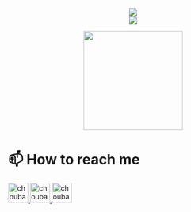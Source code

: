 <div align="center">
    <img src="https://readme-typing-svg.herokuapp.com?color=%40c057&size=32&center=true&vCenter=true&width=600&height=50&lines=Hi+👋,+I'm+Handenur+Genç;Welcome+to+my+Github+Profile!;" />
</div>

<div align="center">
    <img src="https://readme-typing-svg.herokuapp.com?color=%1c7ed6&size=32&center=true&vCenter=true&width=600&height=50&lines=Hi+👋,+I'm+Handenur+Genç;Welcome+to+my+Github+Profile!;" />
</div>


<p align="center">

  <img src="https://image.myanimelist.net/ui/0YNGMBN7CXMEk-P9BspU4WlXmBe_SGHSnNvwDnnlOFXgoK141ZQMZGqHOwW4COUaA-H7pn7b82XhWJ6H9RN-JR2r3Ga0y_Dm6qoNuOy4HQ_5pyojYSBxN_X8qJc9uVFAVlTXjzR6-iPXyJGc-YQoGztwdaIpDG-mFRbYMwZlW_Q" height="200" />
</p>
                                                                                                                                          
<!--
**genchandenur/genchandenur** is a ✨ _special_ ✨ repository because its `README.md` (this file) appears on your GitHub profile.

Here are some ideas to get you started:

- 🔭 I’m currently working on ...
- 🌱 I’m currently learning ...
- 👯 I’m looking to collaborate on ...
- 🤔 I’m looking for help with ...
- 💬 Ask me about ...
- 📫 How to reach me: ...
- 😄 Pronouns: ...
- ⚡ Fun fact: ...
-->



<h1 align="left"> 📫 How to reach me </h1>

<p float="left">
  <a href="https://www.linkedin.com/in/handenur-genc/">
<img alt="choubari" src="https://cdn-icons-png.flaticon.com/512/174/174857.png" width="40">
 </a>
 <a href="https://medium.com/@handegenccc">
<img alt="choubari" src="https://play-lh.googleusercontent.com/hB9t3Z-mi284_49HA3nAuhO-W5Cyhje7r2P9McdgORoVCd-0SV54c12NMQWLHnqALw=w480-h960-rw" width="40">
 </a>
 <a href="handegencc@hotmail.com">
<img alt="choubari" src="https://upload.wikimedia.org/wikipedia/commons/thumb/9/90/Outlook.com_icon_%282012-2019%29.svg/761px-Outlook.com_icon_%282012-2019%29.svg.png" width="40">
 </a>
</p>
